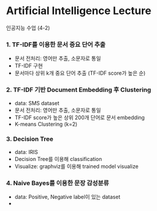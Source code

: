 # Artificial Intelligence Lecture
인공지능 수업 (4-2)



### 1. TF-IDF를 이용한 문서 중요 단어 추출
- 문서 전처리: 영어만 추출, 소문자로 통일 
- TF-IDF 구현
- 문서마다 상위 k개 중요 단어 추출 (TF-IDF score가 높은 순)


### 2. TF-IDF 기반 Document Embedding 후 Clustering
- data: SMS dataset
- 문서 전처리: 영어만 추출, 소문자로 통일
- TF-IDF score가 높은 상위 200개 단어로 문서 embedding
- K-means Clustering (k=2)


### 3. Decision Tree
- data: IRIS
- Decision Tree를 이용해 classification
- Visualize: graphviz를 이용해 trained model visualize


### 4. Naive Bayes를 이용한 문장 감성분류
- data: Positive, Negative label이 있는 dataset
- 
